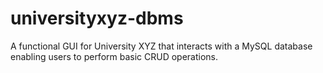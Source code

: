 # universityxyz-dbms
A functional GUI for University XYZ that interacts with a MySQL database enabling users to perform basic CRUD operations.

